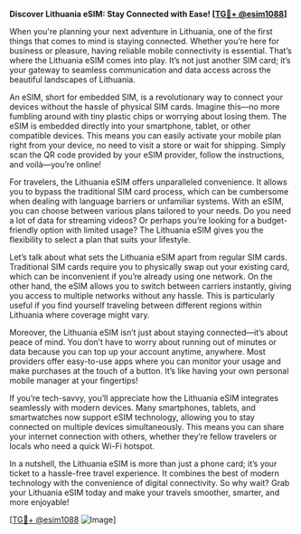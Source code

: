 **Discover Lithuania eSIM: Stay Connected with Ease! [[TG💪+ @esim1088](https://t.me/s/esim1088)]**

When you're planning your next adventure in Lithuania, one of the first things that comes to mind is staying connected. Whether you’re here for business or pleasure, having reliable mobile connectivity is essential. That’s where the Lithuania eSIM comes into play. It’s not just another SIM card; it’s your gateway to seamless communication and data access across the beautiful landscapes of Lithuania.

An eSIM, short for embedded SIM, is a revolutionary way to connect your devices without the hassle of physical SIM cards. Imagine this—no more fumbling around with tiny plastic chips or worrying about losing them. The eSIM is embedded directly into your smartphone, tablet, or other compatible devices. This means you can easily activate your mobile plan right from your device, no need to visit a store or wait for shipping. Simply scan the QR code provided by your eSIM provider, follow the instructions, and voilà—you’re online!

For travelers, the Lithuania eSIM offers unparalleled convenience. It allows you to bypass the traditional SIM card process, which can be cumbersome when dealing with language barriers or unfamiliar systems. With an eSIM, you can choose between various plans tailored to your needs. Do you need a lot of data for streaming videos? Or perhaps you’re looking for a budget-friendly option with limited usage? The Lithuania eSIM gives you the flexibility to select a plan that suits your lifestyle.

Let’s talk about what sets the Lithuania eSIM apart from regular SIM cards. Traditional SIM cards require you to physically swap out your existing card, which can be inconvenient if you’re already using one network. On the other hand, the eSIM allows you to switch between carriers instantly, giving you access to multiple networks without any hassle. This is particularly useful if you find yourself traveling between different regions within Lithuania where coverage might vary. 

Moreover, the Lithuania eSIM isn’t just about staying connected—it’s about peace of mind. You don’t have to worry about running out of minutes or data because you can top up your account anytime, anywhere. Most providers offer easy-to-use apps where you can monitor your usage and make purchases at the touch of a button. It’s like having your own personal mobile manager at your fingertips!

If you’re tech-savvy, you’ll appreciate how the Lithuania eSIM integrates seamlessly with modern devices. Many smartphones, tablets, and smartwatches now support eSIM technology, allowing you to stay connected on multiple devices simultaneously. This means you can share your internet connection with others, whether they’re fellow travelers or locals who need a quick Wi-Fi hotspot.

In a nutshell, the Lithuania eSIM is more than just a phone card; it’s your ticket to a hassle-free travel experience. It combines the best of modern technology with the convenience of digital connectivity. So why wait? Grab your Lithuania eSIM today and make your travels smoother, smarter, and more enjoyable!

[[TG💪+ @esim1088](https://t.me/s/esim1088) ![Image](https://i.postimg.cc/Y0z9fWf4/image.png)]